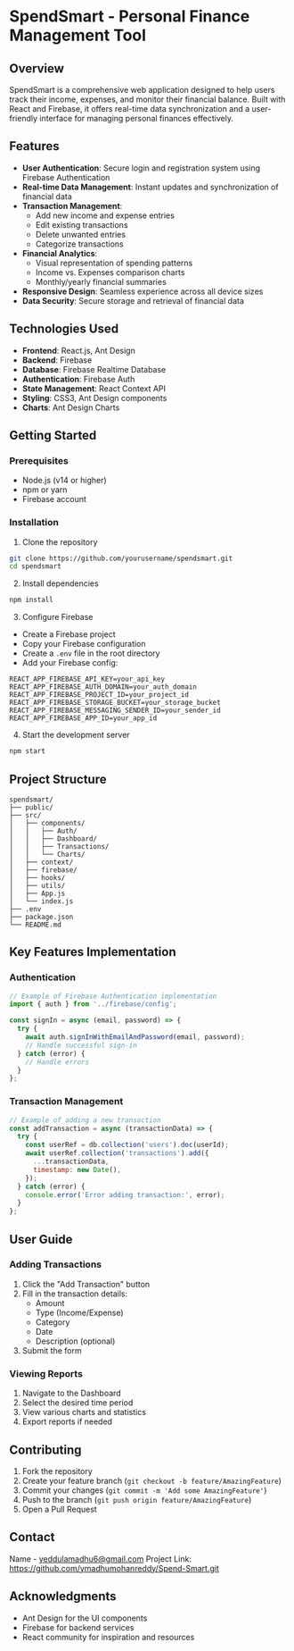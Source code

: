 # SpendSmart - Personal Finance Management Tool



## Overview
SpendSmart is a comprehensive web application designed to help users track their income, expenses, and monitor their financial balance. Built with React and Firebase, it offers real-time data synchronization and a user-friendly interface for managing personal finances effectively.

## Features
- **User Authentication**: Secure login and registration system using Firebase Authentication
- **Real-time Data Management**: Instant updates and synchronization of financial data
- **Transaction Management**:
  - Add new income and expense entries
  - Edit existing transactions
  - Delete unwanted entries
  - Categorize transactions
- **Financial Analytics**:
  - Visual representation of spending patterns
  - Income vs. Expenses comparison charts
  - Monthly/yearly financial summaries
- **Responsive Design**: Seamless experience across all device sizes
- **Data Security**: Secure storage and retrieval of financial data

## Technologies Used
- **Frontend**: React.js, Ant Design
- **Backend**: Firebase
- **Database**: Firebase Realtime Database
- **Authentication**: Firebase Auth
- **State Management**: React Context API
- **Styling**: CSS3, Ant Design components
- **Charts**: Ant Design Charts

## Getting Started

### Prerequisites
- Node.js (v14 or higher)
- npm or yarn
- Firebase account

### Installation

1. Clone the repository
```bash
git clone https://github.com/yourusername/spendsmart.git
cd spendsmart
```

2. Install dependencies
```bash
npm install
```

3. Configure Firebase
- Create a Firebase project
- Copy your Firebase configuration
- Create a `.env` file in the root directory
- Add your Firebase config:
```env
REACT_APP_FIREBASE_API_KEY=your_api_key
REACT_APP_FIREBASE_AUTH_DOMAIN=your_auth_domain
REACT_APP_FIREBASE_PROJECT_ID=your_project_id
REACT_APP_FIREBASE_STORAGE_BUCKET=your_storage_bucket
REACT_APP_FIREBASE_MESSAGING_SENDER_ID=your_sender_id
REACT_APP_FIREBASE_APP_ID=your_app_id
```

4. Start the development server
```bash
npm start
```

## Project Structure
```
spendsmart/
├── public/
├── src/
│   ├── components/
│   │   ├── Auth/
│   │   ├── Dashboard/
│   │   ├── Transactions/
│   │   └── Charts/
│   ├── context/
│   ├── firebase/
│   ├── hooks/
│   ├── utils/
│   ├── App.js
│   └── index.js
├── .env
├── package.json
└── README.md
```

## Key Features Implementation

### Authentication
```jsx
// Example of Firebase Authentication implementation
import { auth } from '../firebase/config';

const signIn = async (email, password) => {
  try {
    await auth.signInWithEmailAndPassword(email, password);
    // Handle successful sign-in
  } catch (error) {
    // Handle errors
  }
};
```

### Transaction Management
```jsx
// Example of adding a new transaction
const addTransaction = async (transactionData) => {
  try {
    const userRef = db.collection('users').doc(userId);
    await userRef.collection('transactions').add({
      ...transactionData,
      timestamp: new Date(),
    });
  } catch (error) {
    console.error('Error adding transaction:', error);
  }
};
```

## User Guide

### Adding Transactions
1. Click the "Add Transaction" button
2. Fill in the transaction details:
   - Amount
   - Type (Income/Expense)
   - Category
   - Date
   - Description (optional)
3. Submit the form

### Viewing Reports
1. Navigate to the Dashboard
2. Select the desired time period
3. View various charts and statistics
4. Export reports if needed

## Contributing
1. Fork the repository
2. Create your feature branch (`git checkout -b feature/AmazingFeature`)
3. Commit your changes (`git commit -m 'Add some AmazingFeature'`)
4. Push to the branch (`git push origin feature/AmazingFeature`)
5. Open a Pull Request



## Contact
Name - yeddulamadhu6@gmail.com
Project Link: https://github.com/ymadhumohanreddy/Spend-Smart.git

## Acknowledgments
- Ant Design for the UI components
- Firebase for backend services
- React community for inspiration and resources
